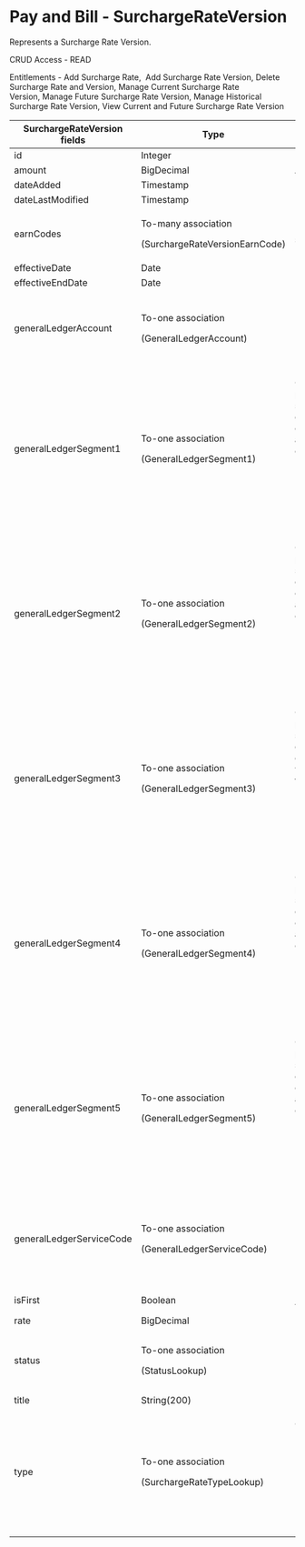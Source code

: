 # Pay and Bill - SurchargeRateVersion

Represents a Surcharge Rate Version.

CRUD Access - READ

Entitlements - Add Surcharge Rate,  Add Surcharge Rate Version, Delete Surcharge Rate and Version, Manage Current Surcharge Rate Version, Manage Future Surcharge Rate Version, Manage Historical Surcharge Rate Version, View Current and Future Surcharge Rate Version

<table>
    <colgroup>
        <col width="20%"/>
        <col width="20%"/>
        <col width="20%"/>
        <col width="20%"/>
        <col width="20%"/>
    </colgroup>
    <thead>
        <tr class="header">
            <th>SurchargeRateVersion fields</th>
            <th>Type</th>
            <th>Description</th>
            <th>Not null</th>
            <th>Read-only</th>
        </tr>
    </thead>
    <tbody>
        <tr class="odd">
            <td>id</td>
            <td>Integer</td>
            <td>Unique Identifier for this entity.</td>
            <td>X</td>
            <td>X</td>
        </tr>
        <tr class="even">
            <td>amount</td>
            <td>BigDecimal</td>
            <td>Amount of discount.</td>
            <td><br/></td>
            <td><br/></td>
        </tr>
        <tr class="odd">
            <td>dateAdded</td>
            <td>Timestamp</td>
            <td>Date the entity was added.</td>
            <td>X</td>
            <td>X</td>
        </tr>
        <tr class="even">
            <td>dateLastModified</td>
            <td>Timestamp</td>
            <td>Date last modified.</td>
            <td>X</td>
            <td>X</td>
        </tr>
        <tr class="odd">
            <td>earnCodes</td>
            <td><p>To-many association</p>
                <p>(SurchargeRateVersionEarnCode)</p></td>
            <td>Earn codes tied to this surcharge rate.</td>
            <td><br/></td>
            <td><br/></td>
        </tr>
        <tr class="even">
            <td>effectiveDate</td>
            <td>Date</td>
            <td>Effective date.</td>
            <td><br/></td>
            <td>X</td>
        </tr>
        <tr class="odd">
            <td>effectiveEndDate</td>
            <td>Date</td>
            <td>Effective end date.</td>
            <td><br/></td>
            <td>X</td>
        </tr>
        <tr class="even">
            <td>generalLedgerAccount</td>
            <td><p>To-one association</p>
                <p>(GeneralLedgerAccount)</p></td>
            <td><p>Default fields:</p>
                <ul>
                    <li>id</li>
                    <li>externalAccountNumber</li>
                    <li>externalAccountName</li>
                </ul>
            </td>
            <td><br/></td>
            <td><br/></td>
        </tr>
        <tr class="odd">
            <td>generalLedgerSegment1</td>
            <td><p>To-one association</p>
                <p>(GeneralLedgerSegment1)</p></td>
            <td><p>General Ledger Segments are part of the Chart of Accounts structure. By default Bullhorn's generalLedgerSegment1 is configured as Class, which allows users to specify the type of the ledger.</p>
                <p>Default fields:</p>
                <ul>
                    <li>id</li>
                    <li>externalSegmentNumber</li>
                    <li>externalSegmentName</li>
                </ul>
            </td>
            <td><br/></td>
            <td><br/></td>
        </tr>
        <tr class="even">
            <td>generalLedgerSegment2</td>
            <td><p>To-one association</p>
                <p>(GeneralLedgerSegment2)</p></td>
            <td><p>General Ledger Segments are part of the Chart of Accounts structure. By default Bullhorn's generalLedgerSegment2 is configured as Division, which allows users to specify the type of the ledger.</p>
                <p>Default fields:</p>
                <ul>
                    <li>id</li>
                    <li>externalSegmentNumber</li>
                    <li>externalSegmentName</li>
                </ul>
            </td>
            <td><br/></td>
            <td><br/></td>
        </tr>
        <tr class="odd">
            <td>generalLedgerSegment3</td>
            <td><p>To-one association</p>
                <p>(GeneralLedgerSegment3)</p></td>
            <td><p>General Ledger Segments are part of the Chart of Accounts structure. By default Bullhorn's generalLedgerSegment3 is configured as Department, which allows users to specify the type of the ledger.</p>
                <p>Default fields:</p>
                <ul>
                    <li>id</li>
                    <li>externalSegmentNumber</li>
                    <li>externalSegmentName</li>
                </ul>
            </td>
            <td><br/></td>
            <td><br/></td>
        </tr>
        <tr class="even">
            <td>generalLedgerSegment4</td>
            <td><p>To-one association</p>
                <p>(GeneralLedgerSegment4)</p></td>
            <td><p>General Ledger Segments are part of the Chart of Accounts structure. By default Bullhorn's generalLedgerSegment4 is configured as Country, which allows users to specify the type of the ledger.</p>
                <p>Default fields:</p>
                <ul>
                    <li>id</li>
                    <li>externalSegmentNumber</li>
                    <li>externalSegmentName</li>
                </ul>
            </td>
            <td><br/></td>
            <td><br/></td>
        </tr>
        <tr class="odd">
            <td>generalLedgerSegment5</td>
            <td><p>To-one association</p>
                <p>(GeneralLedgerSegment5)</p></td>
            <td><p>General Ledger Segments are part of the Chart of Accounts structure. By default Bullhorn's generalLedgerSegment5 is configured as Location, which allows users to specify the type of the ledger.</p>
                <p>Default fields:</p>
                <ul>
                    <li>id</li>
                    <li>externalSegmentNumber</li>
                    <li>externalSegmentName</li>
                </ul>
            </td>
            <td><br/></td>
            <td><br/></td>
        </tr>
        <tr class="even">
            <td>generalLedgerServiceCode</td>
            <td><p>To-one association</p>
                <p>(GeneralLedgerServiceCode)</p></td>
            <td><p>Product/Service Code.</p>
                <p>Default fields:</p>
                <ul>
                    <li>id</li>
                    <li>externalServiceCodeNumber</li>
                    <li>externalServiceCodeName</li>
                </ul>
            </td>
            <td><br/></td>
            <td><br/></td>
        </tr>
        <tr class="odd">
            <td>isFirst</td>
            <td>Boolean</td>
            <td>Indicates if this is the first version.</td>
            <td><br/></td>
            <td>X</td>
        </tr>
        <tr class="even">
            <td>rate</td>
            <td>BigDecimal</td>
            <td><br/></td>
            <td>X</td>
            <td><br/></td>
        </tr>
        <tr class="odd">
            <td>status</td>
            <td><p>To-one association</p>
                <p>(StatusLookup)
                </p></td>
            <td><p>Default fields:</p>
                <ul>
                    <li>id</li>
                    <li>label</li>
                </ul>
            </td>
            <td>X</td>
            <td><br/></td>
        </tr>
        <tr class="even">
            <td>title</td>
            <td>String(200)</td>
            <td><br/></td>
            <td>X</td>
            <td><br/></td>
        </tr>
        <tr class="odd">
            <td>type</td>
            <td><p>To-one association</p>
                <p>(SurchargeRateTypeLookup)</p></td>
            <td>
                <p>Options are:</p>
                <ol>
                    <li>$ / Unit of Measure</li>
                    <li>Percentage</li>
                    <li>Legacy surcharge</li>
                </ol>
                <p>Default fields:</p>
                <ul>
                    <li>id</li>
                    <li>label</li>
                </ul>
            </td>
            <td>X</td>
            <td><br/></td>
        </tr>
    </tbody>
</table>
